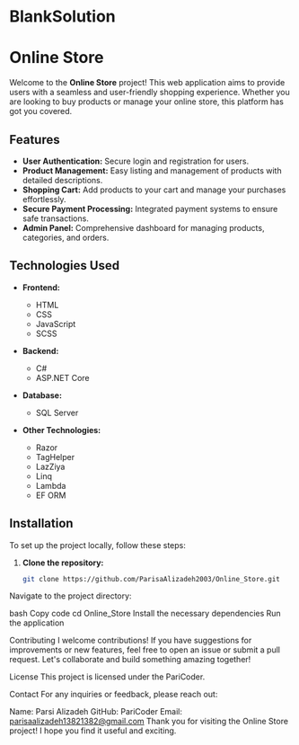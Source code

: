 # BlankSolution
# Online Store

Welcome to the **Online Store** project! This web application aims to provide users with a seamless and user-friendly shopping experience. Whether you are looking to buy products or manage your online store, this platform has got you covered.

## Features

- **User Authentication:** Secure login and registration for users.
- **Product Management:** Easy listing and management of products with detailed descriptions.
- **Shopping Cart:** Add products to your cart and manage your purchases effortlessly.
- **Secure Payment Processing:** Integrated payment systems to ensure safe transactions.
- **Admin Panel:** Comprehensive dashboard for managing products, categories, and orders.

## Technologies Used

- **Frontend:**
  - HTML
  - CSS
  - JavaScript
  - SCSS

- **Backend:**
  - C#
  - ASP.NET Core

- **Database:**
  - SQL Server

- **Other Technologies:**
  - Razor
  - TagHelper
  - LazZiya 
  - Linq
  - Lambda 
  - EF ORM

## Installation

To set up the project locally, follow these steps:

1. **Clone the repository:**
   ```bash
   git clone https://github.com/ParisaAlizadeh2003/Online_Store.git


Navigate to the project directory:

bash
Copy code
cd Online_Store
Install the necessary dependencies 
Run the application


Contributing
I welcome contributions! If you have suggestions for improvements or new features, feel free to open an issue or submit a pull request. Let's collaborate and build something amazing together!

License
This project is licensed under the PariCoder.

Contact
For any inquiries or feedback, please reach out:

Name: Parsi Alizadeh
GitHub: PariCoder
Email: parisaalizadeh13821382@gmail.com
Thank you for visiting the Online Store project! I hope you find it useful and exciting.

